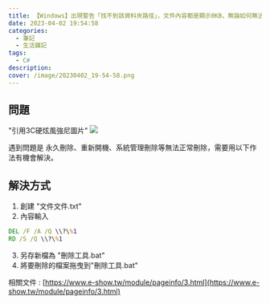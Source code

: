 ```yaml
---
title: 【Windows】出現警告「找不到該資料夾路徑」，文件內容都是顯示0KB，無論如何無法刪除
date: 2023-04-02 19:54:58
categories: 
  - 筆記 
  - 生活雜記
tags: 
  - C#
description:
cover: /image/20230402_19-54-58.png
---
```

## 問題
"引用3C硬炫風強尼圖片"
![](/image/20230402_19-54-58.png)

遇到問題是 永久刪除、重新開機、系統管理刪除等無法正常刪除，需要用以下作法有機會解決。

## 解決方式
1. 創建 "文件文件.txt"
2. 內容輸入
```bat
DEL /F /A /Q \\?\%1
RD /S /Q \\?\%1
```
3. 另存新檔為 "刪除工具.bat"
4. 將要刪除的檔案拖曳到"刪除工具.bat"


相關文件 : [https://www.e-show.tw/module/pageinfo/3.html](https://www.e-show.tw/module/pageinfo/3.html)